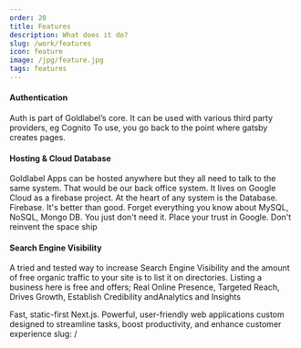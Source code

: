 ```yaml
---
order: 20
title: Features
description: What does it do?
slug: /work/features
icon: feature
image: /jpg/feature.jpg
tags: features
---
```


#### Authentication

Auth is part of Goldlabel’s core. It can be used with various third party providers, eg Cognito To use, you go back to the point where gatsby creates pages.

#### Hosting & Cloud Database

Goldlabel Apps can be hosted anywhere but they all need to talk to the same system. That would be our back office system. It lives on Google Cloud as a firebase project. At the heart of any system is the Database. Firebase. It's better than good. Forget everything you know about MySQL, NoSQL, Mongo DB. You just don't need it. Place your trust in Google. Don't reinvent the space ship

#### Search Engine Visibility

A tried and tested way to increase Search Engine Visibility and the amount of free organic traffic to your site is to list it on directories. Listing a business here is free and offers; Real Online Presence, Targeted Reach, Drives Growth, Establish Credibility andAnalytics and Insights

Fast, static-first Next.js. Powerful, user-friendly web applications custom designed to streamline tasks, boost productivity, and enhance customer experience
slug: /
